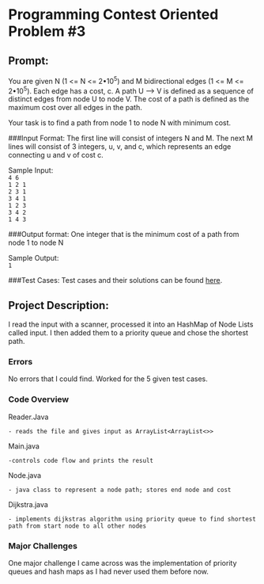 # Programming Contest Oriented Problem #3

## Prompt:

You are given N (1 <= N <= 2•10<sup>5</sup>) and M bidirectional edges (1 <= M <= 2•10<sup>5</sup>). Each edge has a cost, c. A path U --> V is defined as a sequence of distinct edges from node U to node V. The cost of a path is defined as the maximum cost over all edges in the path.

Your task is to find a path from node 1 to node N with minimum cost.

###Input Format:
The first line will consist of integers N and M.
The next M lines will consist of 3 integers, u, v, and c, which represents an edge connecting u and v of cost c.

Sample Input:\
`4 6`\
`1 2 1`\
`2 3 1`\
`3 4 1`\
`1 2 3`\
`3 4 2`\
`1 4 3`

###Output format: 
One integer that is the minimum cost of a path from node 1 to node N

Sample Output:\
`1`

###Test Cases:
Test cases and their solutions can be found [here](https://github.com/DaNrd/01_APCSprojects/class/programmingContestOrientedProblem/3/testCases).

## Project Description:

I read the input with a scanner, processed it into an HashMap of Node Lists called input. I then added them to a priority queue and chose the shortest path.

### Errors

No errors that I could find. Worked for the 5 given test cases.

### Code Overview

Reader.Java

    - reads the file and gives input as ArrayList<ArrayList<>>
Main.java

    -controls code flow and prints the result

Node.java
    
    - java class to represent a node path; stores end node and cost
    
Dijkstra.java
    
    - implements dijkstras algorithm using priority queue to find shortest path from start node to all other nodes

### Major Challenges

One major challenge I came across was the implementation of priority queues and hash maps as I had never used them before now.